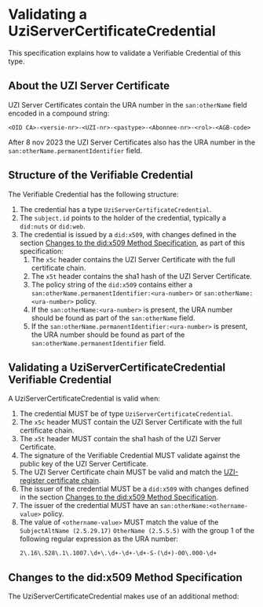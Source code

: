 # Validating a UziServerCertificateCredential

This specification explains how to validate a Verifiable Credential of this type.

## About the UZI Server Certificate
UZI Server Certificates contain the URA number in the `san:otherName` field encoded in a compound string: 
```
<OID CA>-<versie-nr>-<UZI-nr>-<pastype>-<Abonnee-nr>-<rol>-<AGB-code>
```
After 8 nov 2023 the UZI Server Certificates  also has the URA number in the `san:otherName.permanentIdentifier` field. 

## Structure of the Verifiable Credential

The Verifiable Credential has the following structure:

1. The credential has a type `UziServerCertificateCredential`.
2. The `subject.id` points to the holder of the credential, typically a `did:nuts` or `did:web`.
3. The credential is issued by a `did:x509`, with changes defined in the
   section [Changes to the did:x509 Method Specification](#changes-to-the-did-x509-method-specification), as part of
   this specification:
    1. The `x5c` header contains the UZI Server Certificate with the full certificate chain.
    2. The `x5t` header contains the sha1 hash of the UZI Server Certificate.
    3. The policy string of the `did:x509` contains either a `san:otherName.permanentIdentifier:<ura-number>` or
       `san:otherName:<ura-number>` policy.
    4. If the `san:otherName:<ura-number>` is present, the URA number should be found as part of the `san:otherName`
       field.
    5. If the `san:otherName.permanentIdentifier:<ura-number>` is present, the URA number should be found as part of the
       `san:otherName.permanentIdentifier` field.

## Validating a UziServerCertificateCredential Verifiable Credential

A UziServerCertificateCredential is valid when:

1. The credential MUST be of type `UziServerCertificateCredential`.
2. The `x5c` header MUST contain the UZI Server Certificate with the full certificate chain.
3. The `x5t` header MUST contain the sha1 hash of the UZI Server Certificate.
4. The signature of the Verifiable Credential MUST validate against the public key of the UZI Server Certificate.
5. The UZI Server Certificate chain MUST be valid and match
   the [UZI-register certificate chain](https://www.zorgcsp.nl/ca-certificaten).
6. The issuer of the credential MUST be a `did:x509` with changes defined in the
   section [Changes to the did:x509 Method Specification](#changes-to-the-did-x509-method-specification).
7. The issuer of the credential MUST have an `san:otherName:<othername-value>` policy.
8. The value of `<othername-value>` MUST match the value of the
   `SubjectAltName (2.5.29.17)` `OtherName (2.5.5.5)` with the group 1 of the following regular expression as the URA number:
   ```regexp
   2\.16\.528\.1\.1007.\d+\.\d+-\d+-\d+-S-(\d+)-00\.000-\d+
   ```

## Changes to the did:x509 Method Specification

The UziServerCertificateCredential makes use of an additional method:
